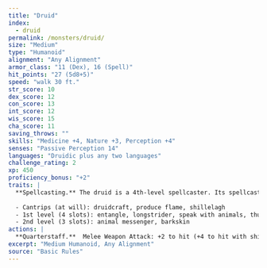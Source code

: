 ```yaml
---
title: "Druid"
index:
  - druid
permalink: /monsters/druid/
size: "Medium"
type: "Humanoid"
alignment: "Any Alignment"
armor_class: "11 (Dex), 16 (Spell)"
hit_points: "27 (5d8+5)"
speed: "walk 30 ft."
str_score: 10
dex_score: 12
con_score: 13
int_score: 12
wis_score: 15
cha_score: 11
saving_throws: ""
skills: "Medicine +4, Nature +3, Perception +4"
senses: "Passive Perception 14"
languages: "Druidic plus any two languages"
challenge_rating: 2
xp: 450
proficiency_bonus: "+2"
traits: |
  **Spellcasting.** The druid is a 4th-level spellcaster. Its spellcasting ability is Wisdom (spell save DC 12, +4 to hit with spell attacks). It has the following druid spells prepared:
  
  - Cantrips (at will): druidcraft, produce flame, shillelagh
  - 1st level (4 slots): entangle, longstrider, speak with animals, thunderwave
  - 2nd level (3 slots): animal messenger, barkskin
actions: |
  **Quarterstaff.**  Melee Weapon Attack: +2 to hit (+4 to hit with shillelagh), reach 5 ft., one target. Hit: 3 (1d6) bludgeoning damage, 4 (1d8) bludgeoning damage if wielded with two hands, or 6 (1d8 + 2) bludgeoning damage with shillelagh.
excerpt: "Medium Humanoid, Any Alignment"
source: "Basic Rules"
---
```

